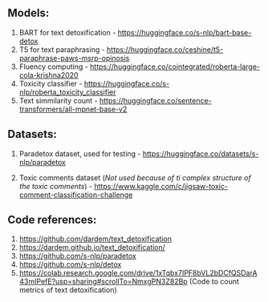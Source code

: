 ## Models:

1) BART for text detoxification - https://huggingface.co/s-nlp/bart-base-detox
2) T5 for text paraphrasing - https://huggingface.co/ceshine/t5-paraphrase-paws-msrp-opinosis
3) Fluency computing - https://huggingface.co/cointegrated/roberta-large-cola-krishna2020
4) Toxicity classifier - https://huggingface.co/s-nlp/roberta_toxicity_classifier
5) Text simmilarity count - https://huggingface.co/sentence-transformers/all-mpnet-base-v2

## Datasets:

1) Paradetox dataset, used for testing - https://huggingface.co/datasets/s-nlp/paradetox

2) Toxic comments dataset (*Not used because of ti complex structure of the toxic comments*) - https://www.kaggle.com/c/jigsaw-toxic-comment-classification-challenge

## Code references:

1) https://github.com/dardem/text_detoxification
2) https://dardem.github.io/text_detoxification/
3) https://github.com/s-nlp/paradetox
4) https://github.com/s-nlp/detox
5) https://colab.research.google.com/drive/1xTqbx7IPF8bVL2bDCfQSDarA43mIPefE?usp=sharing#scrollTo=NmxgPN3Z82Bp (Code to count metrics of text detoxification)

